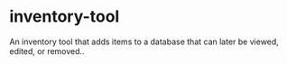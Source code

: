 # inventory-tool
An inventory tool that adds items to a database that can later be viewed, edited, or removed..
